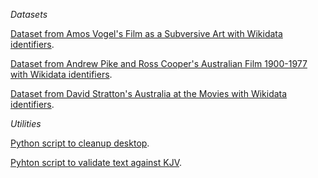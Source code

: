 *Datasets*

[Dataset from Amos Vogel's Film as a Subversive Art with Wikidata identifiers](https://github.com/paulduchesne/film-as-a-subversive-art).

[Dataset from Andrew Pike and Ross Cooper's Australian Film 1900-1977 with Wikidata identifiers](https://github.com/paulduchesne/pike-cooper).   

[Dataset from David Stratton's Australia at the Movies with Wikidata identifiers](https://github.com/paulduchesne/stratton).    

*Utilities*

[Python script to cleanup desktop](https://github.com/paulduchesne/cleaner).

[Pyhton script to validate text against KJV](https://github.com/paulduchesne/king-james-validator). 















